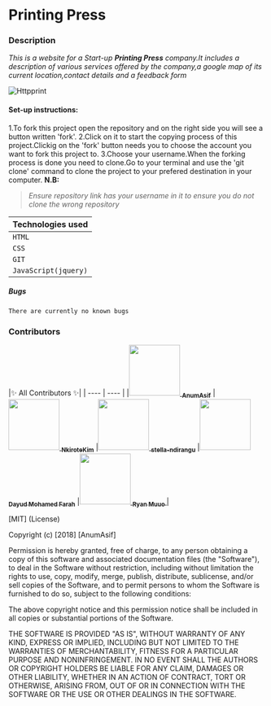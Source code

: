 # Printing Press

### Description
*This is a website for a Start-up **Printing Press** company.It includes a description of various services offered by the company,a google map of its current location,contact details and a feedback form* 

![Httpprint](https://thumbs.gfycat.com/EnchantingGrandioseBluebottlejellyfish-max-1mb.gif)

#### Set-up instructions:
 1.To fork this project open the repository and on the right side you will see a button written 'fork'.
 2.Click on it to start the copying process of this project.Clickig on the 'fork' button needs you to choose the account you want to fork this project to.
3.Choose your username.When the forking process is done you need to clone.Go to your terminal and use the 'git clone' command to clone the project to your prefered destination in your computer.
**N.B:**
> *Ensure repository link has your username in it to ensure you do not clone the wrong repository*


|**Technologies used**|
| --- |
| `HTML`|
| `CSS` |
 | `GIT` |
| `JavaScript(jquery)` |
##### Bugs
    There are currently no known bugs

### Contributors

<!-- ALL-CONTRIBUTORS-LIST:START - Do not remove or modify this section -->
<!-- prettier-ignore -->
|✨ All Contributors ✨|
| ---- | ---- |
|[<img src="https://anumasif.github.io/portfolio/images/profile-pic.jpg" width="100px;"/> 
 <sub>**AnumAsif**</sub>](https://github.com/AnumAsif) |[<img src="https://avatars2.githubusercontent.com/u/43410875?s=460&v=4" width="100px;"/> <sub> 
 **NkiroteKim**</sub>](https://github.com/NkiroteKim) |[<img src="https://stella-ndirangu.github.io/Portfolio/images/me2.jpg" width="100px;"/>
   <sub>**stella-ndirangu**</sub>](https://github.com/stella-ndirangu) |[<img 
    src="https://avatars2.githubusercontent.com/u/8039543?s=460&v=4" width="100px;"/>  <sub> **Dayud 
   Mohamed Farah**</sub>](https://github.com/jinka) |[<img 
   src="https://qmuuoryan.github.io/ryan-project/images/papi.jpg" width="100px;"/> <sub>**Ryan Muuo** </sub>](https://github.com/qmuuoryan) |
<!-- ALL-CONTRIBUTORS-LIST:END -->

[MIT] (License)

Copyright (c) [2018] [AnumAsif]

Permission is hereby granted, free of charge, to any person obtaining a copy
of this software and associated documentation files (the "Software"), to deal
in the Software without restriction, including without limitation the rights
to use, copy, modify, merge, publish, distribute, sublicense, and/or sell
copies of the Software, and to permit persons to whom the Software is
furnished to do so, subject to the following conditions:

The above copyright notice and this permission notice shall be included in all
copies or substantial portions of the Software.

THE SOFTWARE IS PROVIDED "AS IS", WITHOUT WARRANTY OF ANY KIND, EXPRESS OR
IMPLIED, INCLUDING BUT NOT LIMITED TO THE WARRANTIES OF MERCHANTABILITY,
FITNESS FOR A PARTICULAR PURPOSE AND NONINFRINGEMENT. IN NO EVENT SHALL THE
AUTHORS OR COPYRIGHT HOLDERS BE LIABLE FOR ANY CLAIM, DAMAGES OR OTHER
LIABILITY, WHETHER IN AN ACTION OF CONTRACT, TORT OR OTHERWISE, ARISING FROM,
OUT OF OR IN CONNECTION WITH THE SOFTWARE OR THE USE OR OTHER DEALINGS IN THE
SOFTWARE.



